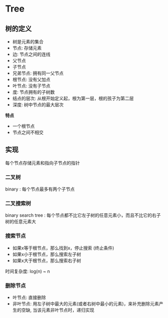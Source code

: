 # Tree

## 树的定义

- 树是元素的集合
- 节点: 存储元素
- 边: 节点之间的连线
- 父节点
- 子节点
- 兄弟节点: 拥有同一父节点
- 根节点: 没有父加点
- 叶节点: 没有子节点
- 度: 节点拥有的子树数
- 结点的层次: 从根开始定义起，根为第一层，根的孩子为第二层
- 深度: 树中节点的最大层次

**特点**

- 一个根节点
- 节点之间不相交

## 实现

每个节点存储元素和指向子节点的指针

### 二叉树

binary : 每个节点最多有两个子节点

### 二叉搜索树

binary search tree : 每个节点都不比它左子树的任意元素小，而且不比它的右子树的任意元素大

### 搜索节点

- 如果x等于根节点，那么找到x，停止搜索 (终止条件)
- 如果x小于根节点，那么搜索左子树
- 如果x大于根节点，那么搜索右子树

时间复杂度: log(n) ~ n

### 删除节点

- 叶节点: 直接删除
- 非叶节点: 用左子树中最大的元素(或者右树中最小的元素)，来补充删除元素产生的空缺, 当该元素非叶节点时，递归实现

